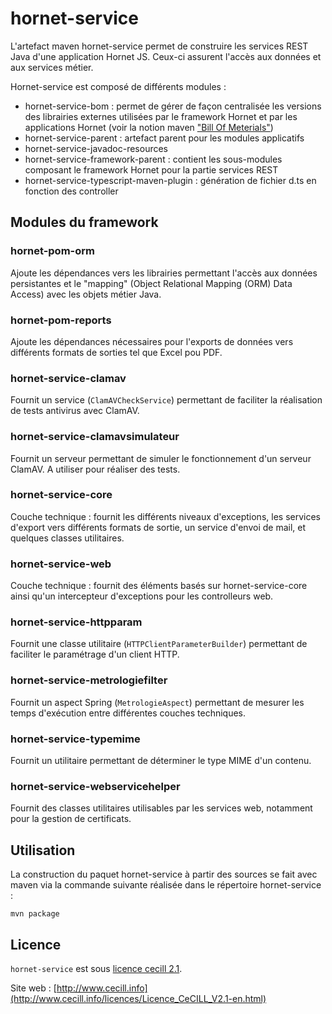 # hornet-service

L'artefact maven hornet-service permet de construire les services REST Java d'une application Hornet JS. Ceux-ci assurent l'accès aux données et aux services métier.

Hornet-service est composé de différents modules :

- hornet-service-bom : permet de gérer de façon centralisée les versions des librairies externes utilisées par le framework Hornet et par les applications Hornet (voir la notion maven ["Bill Of Meterials"](https://maven.apache.org/guides/introduction/introduction-to-dependency-mechanism.html#Importing_Dependencies))
- hornet-service-parent : artefact parent pour les modules applicatifs
- hornet-service-javadoc-resources
- hornet-service-framework-parent : contient les sous-modules composant le framework Hornet pour la partie services REST
- hornet-service-typescript-maven-plugin : génération de fichier d.ts en fonction des controller

## Modules du framework

### hornet-pom-orm

Ajoute les dépendances vers les librairies permettant l'accès aux données persistantes et le "mapping" (Object Relational Mapping (ORM) Data Access) avec les objets métier Java.

### hornet-pom-reports

Ajoute les dépendances nécessaires pour l'exports de données vers différents formats de sorties tel que Excel pou PDF.

### hornet-service-clamav

Fournit un service (`ClamAVCheckService`) permettant de faciliter la réalisation de tests antivirus avec ClamAV.

### hornet-service-clamavsimulateur

Fournit un serveur permettant de simuler le fonctionnement d'un serveur ClamAV. A utiliser pour réaliser des tests.

### hornet-service-core

Couche technique : fournit les différents niveaux d'exceptions, les services d'export vers différents formats de sortie, un service d'envoi de mail, et quelques classes utilitaires.

### hornet-service-web

Couche technique : fournit des éléments basés sur hornet-service-core ainsi qu'un intercepteur d'exceptions pour les controlleurs web.

### hornet-service-httpparam

Fournit une classe utilitaire (`HTTPClientParameterBuilder`) permettant de faciliter le paramétrage d'un client HTTP.

### hornet-service-metrologiefilter

Fournit un aspect Spring (`MetrologieAspect`) permettant de mesurer les temps d'exécution entre différentes couches techniques.

### hornet-service-typemime

Fournit un utilitaire permettant de déterminer le type MIME d'un contenu.

### hornet-service-webservicehelper

Fournit des classes utilitaires utilisables par les services web, notamment pour la gestion de certificats.

## Utilisation

La construction du paquet hornet-service à partir des sources se fait avec maven via la commande suivante réalisée dans le répertoire hornet-service :

```shell
mvn package
```

## Licence

`hornet-service` est sous [licence cecill 2.1](./LICENSE.md).

Site web : [http://www.cecill.info](http://www.cecill.info/licences/Licence_CeCILL_V2.1-en.html)
